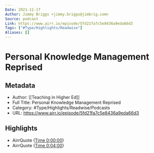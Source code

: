 ```yaml
---
Date: 2021-11-17
Author: Jimmy Briggs <jimmy.briggs@jimbrig.com>
Source: podcast
Link: https://www.airr.io/episode/5fd21fa7c5e8436a9eda66d3
Tags: ["#Type/Highlights/Readwise"]
Aliases: []
---
```

# Personal Knowledge Management Reprised

## Metadata
- Author: [[Teaching in Higher Ed]]
- Full Title: Personal Knowledge Management Reprised
- Category: #Type/Highlights/Readwise/Podcasts
- URL: https://www.airr.io/episode/5fd21fa7c5e8436a9eda66d3

## Highlights
- AirrQuote ([Time 0:00:00](https://www.airr.io/quote/5fd253fdc823b2f312919c0f))
- AirrQuote ([Time 0:04:00](https://www.airr.io/quote/5fd253e8c823b26853919c0d))
